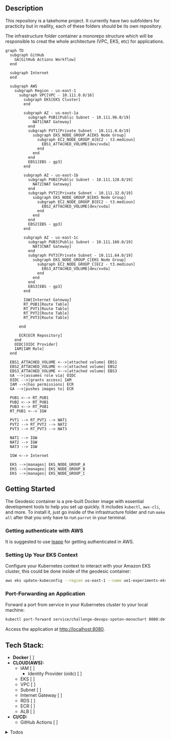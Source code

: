 ## Description

This repository is a takehome project. It currently have two subfolders for practicity but in reallity, each of these folders should be its own repository.

The infrastructure folder container a monorepo structure which will be responsible to creat the whole architecture (VPC, EKS, etc) for applications.

```mermaid
graph TD
  subgraph GitHub
    GA[GitHub Actions Workflow]
  end

  subgraph Internet
  end

  subgraph AWS
    subgraph Region - us-east-1
      subgraph VPC[VPC - 10.111.0.0/16]
        subgraph EKS[EKS Cluster]
        end

        subgraph AZ - us-east-1a
          subgraph PUB1[Public Subnet - 10.111.96.0/19]
            NAT1[NAT Gateway]
          end
          subgraph PVT1[Private Subnet - 10.111.0.0/19]
            subgraph EKS_NODE_GROUP_A[EKS Node Group]
              subgraph EC2_NODE_GROUP_A[EC2 - t3.medioun]
                EBS1_ATTACHED_VOLUME[dev/xvda]
              end
            end
          end
          EBS1[EBS - gp3]
        end

        subgraph AZ - us-east-1b
          subgraph PUB2[Public Subnet - 10.111.128.0/19]
            NAT2[NAT Gateway]
          end
          subgraph PVT2[Private Subnet - 10.111.32.0/19]
            subgraph EKS_NODE_GROUP_B[EKS Node Group]
              subgraph EC2_NODE_GROUP_B[EC2 - t3.medioun]
                EBS2_ATTACHED_VOLUME[dev/xvda]
              end
            end
          end
          EBS2[EBS - gp3]
        end

        subgraph AZ - us-east-1c
          subgraph PUB3[Public Subnet - 10.111.160.0/19]
            NAT3[NAT Gateway]
          end
          subgraph PVT3[Private Subnet - 10.111.64.0/19]
            subgraph EKS_NODE_GROUP_C[EKS Node Group]
              subgraph EC2_NODE_GROUP_C[EC2 - t3.medioun]
                EBS3_ATTACHED_VOLUME[dev/xvda]
              end
            end
          end
          EBS3[EBS - gp3]
        end

        IGW[Internet Gateway]
        RT_PUB1[Route Table]
        RT_PVT1[Route Table]
        RT_PVT2[Route Table]
        RT_PVT3[Route Table]

      end

      ECR[ECR Repository]
    end
    OIDC[OIDC Provider]
    IAM[IAM Role]
  end

  EBS1_ATTACHED_VOLUME <-->|attached volume| EBS1
  EBS2_ATTACHED_VOLUME <-->|attached volume| EBS2
  EBS3_ATTACHED_VOLUME <-->|attached volume| EBS3
  GA -->|assumes role via| OIDC
  OIDC -->|grants access| IAM
  IAM -->|has permissions| ECR
  GA -->|pushes images to| ECR

  PUB1 <--> RT_PUB1
  PUB2 <--> RT_PUB1
  PUB3 <--> RT_PUB1
  RT_PUB1 <--> IGW

  PVT1 --> RT_PVT1 --> NAT1
  PVT2 --> RT_PVT2 --> NAT2
  PVT3 --> RT_PVT3 --> NAT3

  NAT1 --> IGW
  NAT2 --> IGW
  NAT3 --> IGW

  IGW <--> Internet

  EKS -->|manages| EKS_NODE_GROUP_A
  EKS -->|manages| EKS_NODE_GROUP_B
  EKS -->|manages| EKS_NODE_GROUP_C
```

## Getting Started

The Geodesic container is a pre-built Docker image with essential development tools to help you set up quickly. It includes `kubectl`, `aws-cli`, and more. To install it, just go inside of the infrastructure folder and run `make all` after that you only have to run `parrot` in your terminal.

### Getting authenticate with AWS
It is suggested to use [leapp](https://www.leapp.cloud/download/desktop-app) for getting authenticated in AWS.

### Setting Up Your EKS Context
Configure your Kubernetes context to interact with your Amazon EKS cluster, this could be done inside of the geodesic container:

```bash
aws eks update-kubeconfig --region us-east-1 --name ue1-experiments-eks-cluster --profile experiments-admin
```

### Port-Forwarding an Application

Forward a port from service in your Kubernetes cluster to your local machine:
```bash
kubectl port-forward service/challenge-devops-spoton-monochart 8080:default
```

Access the application at [http://localhost:8080](http://localhost:8080).

## Tech Stack:
* **Docker** [ ]
* **CLOUD(AWS):**
  * IAM  [ ]
    * Identity Provider (oidc) [ ]
  * EKS [ ]
  * VPC [ ]
  * Subnet [ ]
  * Internet Gateway [ ]
  * RDS [ ]
  * ECR [ ]
  * ALB [ ]
* **CI/CD:**
  * GitHub Actions [ ]

<details>
<summary>Todos</summary>

### Todos:
* **SetUp development environment:** [X]
    * Branch: feature/setup-development-environment
    * PR: https://github.com/franciscoprin/parrot-project/pull/6/files
    * Consider using the Cloudposse Geodesic container for easier development. [X]
        * [Cloudposse Geodesic container](https://github.com/cloudposse/geodesic)
    * Install inside of the geodesic container some necesary software. [ ]
        * OpenTofu to avoid dealing with the proprietary HashiCorp license change. [X]
            * [OpenTofu Installation Guide](https://opentofu.org/docs/intro/install/alpine/)
            * Already installed by default
        * Atmos to be able to create applications by just creating yaml blocks. [X]
            * [Atmos Installation Guide](https://atmos.tools/install/)
    * Set up Cloudposse Atmos inside the `infrastructure` folder. [X]
      * [Atmos tutorial]

* **Setting OIDC for GitHub**: [X]
  * Configure the 
  * Create the resources inside of `github-oidc-provider` [ ]
  * Use the file inside of [github-assume-role-policy.mixin.tf](https://github.com/cloudposse/terraform-aws-components/blob/d12201d0affeffd14e5d47276934cfd4b91c2d15/modules/account-map/modules/team-assume-role-policy/github-assume-role-policy.mixin.tf) to import and create the oidc configurations and grant the ECR role with the necesary permissions to push images to ECR.
  * Create the resources inside of ecr component.
  * Test your changes with the `challenge-devops-build.yml` pipeline.

* **Create the infrastructure for the application.** [ ]
  * (Some of the Terraform code and diagrams were created in one of your repositories) [ ]
  * VPC Atmos Component [X]
    * VPC Atmos Component [X]
        * Create subnets: [X]
            * Private Subnet: [X]
                * For database [ ]
                * For EKS nodes where the application will live [ ]
            * Public Subnet: [X]
                * For the ALB that will expose the application to the internet [X]
            * Create an internet gateway and attach it to the public subnet using route tables. [X]
  * EKS Atmos Component [ ]
    * EKS Cluster [ ]
    * Node Groups [ ]
  * parrot-app Atmos Component [ ]
    * Create RDS database: [ ]
      * Set those secrets in SSM [ ]
    * Create an IAM role that allows the pod to CRUD the RDS database [ ]
  * GitHub OIDC Provicer [X]
    * To grant GitHub Actions permission to push images to ECR
    * Branch: feature/setup-github-oidc-provider
    * PR: https://github.com/franciscoprin/parrot-project/pull/4
  * ECR Atmos component [X]
    * **TODO:** for some reason old images are not beind deleted (REF: var.max_image_count)
    * To host the images for the application.
    * Branch: feature/setup-ecr
    * PR: https://github.com/franciscoprin/parrot-project/pull/5
  * Datadog Atmos Component: [ ]
    * Install Datadog Agent inside all the node groups. [ ]
  * AWS Load Balancer Controller Component: [ ]
    * Enable applications to create ALBs [ ]

* **Create Pipeline for the Application:** [ ]
  * Pull-Request Pipeline [X]
    * (Description: Responsible for running unit tests on each PR commit.)
    * Create pull-request pipeline using docker-compose file [X]
        * Interesting post of using docker-compose to run the tests: 
            * https://stackoverflow.com/questions/64364989/github-actions-how-to-run-test-inside-container
            * Branch: feature/create-pipeline-challenge-devops-pull-request
            * PR: https://github.com/franciscoprin/parrot-project/pull/1
        * Consider not using docker-compose because test could slowdown due to docker-compose file.
  * Build Pipeline [X]
    * Branch: feature/create-pipeline-challenge-devops-build
    * PR: https://github.com/franciscoprin/parrot-project/pull/3
    * Description: Triggered on each new commit to main or when a PR is merged. It builds the container and pushes the image to ECR. [ ]
  * Deploy Pipeline: [ ]
    * Branch: feature/create-pipeline-challenge-devops-deploy
    * PR: ???
    * Description: Runs when creating a release in the repository. Depending on the release level, the application could be deployed to different environments. [ ]

* **Possible Improvements to the Application:** [ ]
  * Use Chamber to retrieve SSM environment variables. [ ]
    * Install Chamber in the Dockerfile. [ ]
    * Create a new entrypoint to read SSM secrets using Chamber. [ ]
  * The Docker entrypoint should not be responsible for checking if the database is running.
    * Branch: feature/docker-entrypoint-skip-db-check
    * PR: https://github.com/franciscoprin/parrot-project/pull/2
    * This approach is problematic in non-local environments (e.g., staging and production), where it's preferable for the application to fail if the database is unavailable rather than remaining idle and repeatedly checking.
    * For local development with Docker Compose, checking the database's availability might make sense since both the application and database are started together, and the database might temporarily be unavailable. However, it’s better to handle this within the Docker Compose configuration rather than modifying the entrypoint, as this logic should not apply to non-production environments.
  * Automatically create a superuser using environment variables: [ ]
    * [Automate Django Createsuperuser](https://stackoverflow.com/questions/6244382/how-to-automate-createsuperuser-on-django) [ ]
  * Ensure health checks can read from the database. [ ]
  * Output application logs in JSON format for better integration with Datadog. [ ]
  * Being able to use buildx to have multy platform builds [ ]
    * [Reference video](https://www.youtube.com/watch?v=9jZTsfby5io)

* **Possible Improvements to the GitHub repository:** [ ]
  * Create default template for PRs [X]
    * Branch: feature/create-default-pull-request-template
    * PR: https://github.com/franciscoprin/parrot-project/pull/7
  * Set branch protection rules, if the challenge-devops-pull-request fails don't allow developers to merge.


* **Possible Improvements for Scalability:** [ ]
  * RDS: [ ]
    * Read Replicas [ ]
  * ElastiCache (Redis): [ ]
    * For caching responses [ ]
  * EKS nodes: [ ]
    * Karpenter [ ]

* **Possible Improvements for Availability:** [ ]
  * RDS: [ ]
    * Multi-AZ deployments for high availability [ ]
  * ReplicaSet (Affinity and Anti-Affinity): [ ]
    * Distribute containers across different nodes in the EKS cluster [ ]

</details>
